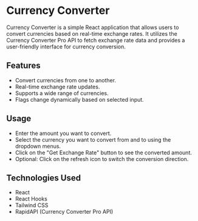 # Currency Converter

Currency Converter is a simple React application that allows users to convert currencies based on real-time exchange rates. It utilizes the Currency Converter Pro API to fetch exchange rate data and provides a user-friendly interface for currency conversion.

## Features

- Convert currencies from one to another.
- Real-time exchange rate updates.
- Supports a wide range of currencies.
- Flags change dynamically based on selected input.

## Usage
- Enter the amount you want to convert.
- Select the currency you want to convert from and to using the dropdown menus.
- Click on the "Get Exchange Rate" button to see the converted amount.
- Optional: Click on the refresh icon to switch the conversion direction.

## Technologies Used
- React
- React Hooks
- Tailwind CSS
- RapidAPI (Currency Converter Pro API)



